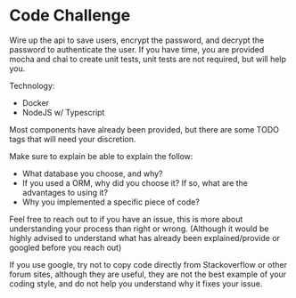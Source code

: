# Code Challenge
Wire up the api to save users, encrypt the password, and decrypt the password to authenticate the user. If you have time, you are provided mocha and chai to create unit tests, unit tests are not required, but will help you.

Technology:
* Docker
* NodeJS w/ Typescript

Most components have already been provided, but there are some TODO tags that will need your discretion.

Make sure to explain be able to explain the follow:

* What database you choose, and why?
* If you used a ORM, why did you choose it? If so, what are the advantages to using it?
* Why you implemented a specific piece of code?

Feel free to reach out to if you have an issue, this is more about understanding your process than right or wrong. (Although it would be highly advised to understand what has already been explained/provide or googled before you reach out)

If you use google, try not to copy code directly from Stackoverflow or other forum sites, although they are useful, they are not the best example of your coding style, and do not help you understand why it fixes your issue.

